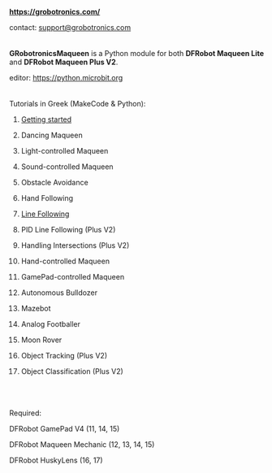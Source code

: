 **https://grobotronics.com/**

contact: support@grobotronics.com
<br> <br> <br>
**GRobotronicsMaqueen** is a Python module for both **DFRobot Maqueen Lite** and **DFRobot Maqueen Plus V2**.

editor: https://python.microbit.org
<br> <br> <br>
Tutorials in Greek (MakeCode & Python):

1. [Getting started](https://blog.grobotronics.com/?p=3251)

2. Dancing Maqueen

3. Light-controlled Maqueen

4. Sound-controlled Maqueen

5. Obstacle Avoidance

6. Hand Following

7. [Line Following](https://blog.grobotronics.com/?p=3327)

8. PID Line Following (Plus V2)

9. Handling Intersections (Plus V2)

10. Hand-controlled Maqueen

11. GamePad-controlled Maqueen

12. Autonomous Bulldozer

13. Mazebot

14. Analog Footballer

15. Moon Rover

16. Object Tracking (Plus V2)

17. Object Classification (Plus V2)

<br> <br> <br>
Required:

DFRobot GamePad V4 (11, 14, 15)

DFRobot Maqueen Mechanic (12, 13, 14, 15)

DFRobot HuskyLens (16, 17)








